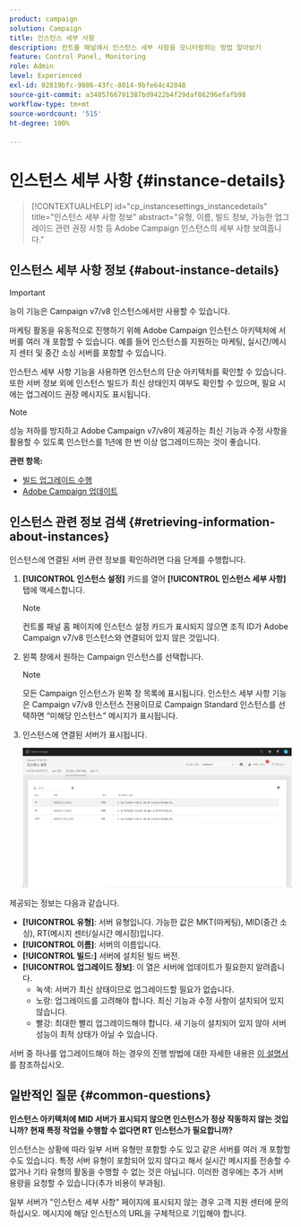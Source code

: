 ```yaml
---
product: campaign
solution: Campaign
title: 인스턴스 세부 사항
description: 컨트롤 패널에서 인스턴스 세부 사항을 모니터링하는 방법 알아보기
feature: Control Panel, Monitoring
role: Admin
level: Experienced
exl-id: 02819bfc-9886-43fc-8014-9bfe64c42048
source-git-commit: a3485766791387bd9422b4f29daf86296efafb98
workflow-type: tm+mt
source-wordcount: '515'
ht-degree: 100%

---
```


# 인스턴스 세부 사항 {#instance-details}

>[!CONTEXTUALHELP]
>id="cp_instancesettings_instancedetails"
>title="인스턴스 세부 사항 정보"
>abstract="유형, 이름, 빌드 정보, 가능한 업그레이드 관련 권장 사항 등 Adobe Campaign 인스턴스의 세부 사항 보여줍니다."

## 인스턴스 세부 사항 정보 {#about-instance-details}

>[!IMPORTANT]
>
>능이 기능은 Campaign v7/v8 인스턴스에서만 사용할 수 있습니다.

마케팅 활동을 유동적으로 진행하기 위해 Adobe Campaign 인스턴스 아키텍처에 서버를 여러 개 포함할 수 있습니다. 예를 들어 인스턴스를 지원하는 마케팅, 실시간/메시지 센터 및 중간 소싱 서버를 포함할 수 있습니다.

인스턴스 세부 사항 기능을 사용하면 인스턴스의 단순 아키텍처를 확인할 수 있습니다. 또한 서버 정보 외에 인스턴스 빌드가 최신 상태인지 여부도 확인할 수 있으며, 필요 시에는 업그레이드 권장 메시지도 표시됩니다.

>[!NOTE]
>
>성능 저하를 방지하고 Adobe Campaign v7/v8이 제공하는 최신 기능과 수정 사항을 활용할 수 있도록 인스턴스를 1년에 한 번 이상 업그레이드하는 것이 좋습니다.

**관련 항목:**

* [빌드 업그레이드 수행](https://experienceleague.adobe.com/docs/campaign-classic/using/monitoring-campaign-classic/updating-adobe-campaign/build-upgrade.html?lang=ko)
* [Adobe Campaign 업데이트](https://experienceleague.adobe.com/docs/campaign-classic/using/monitoring-campaign-classic/updating-adobe-campaign/introduction.html?lang=ko)

## 인스턴스 관련 정보 검색 {#retrieving-information-about-instances}

인스턴스에 연결된 서버 관련 정보를 확인하려면 다음 단계를 수행합니다.

1. **[!UICONTROL 인스턴스 설정]** 카드를 열어 **[!UICONTROL 인스턴스 세부 사항]** 탭에 액세스합니다.

   >[!NOTE]
   >
   >컨트롤 패널 홈 페이지에 인스턴스 설정 카드가 표시되지 않으면 조직 ID가 Adobe Campaign v7/v8 인스턴스와 연결되어 있지 않은 것입니다.

1. 왼쪽 창에서 원하는 Campaign 인스턴스를 선택합니다.

   >[!NOTE]
   >
   >모든 Campaign 인스턴스가 왼쪽 창 목록에 표시됩니다. 인스턴스 세부 사항 기능은 Campaign v7/v8 인스턴스 전용이므로 Campaign Standard 인스턴스를 선택하면 “미해당 인스턴스” 메시지가 표시됩니다.

1. 인스턴스에 연결된 서버가 표시됩니다.

   ![](assets/instance_details.png)

제공되는 정보는 다음과 같습니다.

* **[!UICONTROL 유형]**: 서버 유형입니다. 가능한 값은 MKT(마케팅), MID(중간 소싱), RT(메시지 센터/실시간 메시징)입니다.
* **[!UICONTROL 이름]**: 서버의 이름입니다.
* **[!UICONTROL 빌드:]** 서버에 설치된 빌드 버전.
* **[!UICONTROL 업그레이드 정보]**: 이 열은 서버에 업데이트가 필요한지 알려줍니다.
   * 녹색: 서버가 최신 상태이므로 업그레이드할 필요가 없습니다.
   * 노랑: 업그레이드를 고려해야 합니다. 최신 기능과 수정 사항이 설치되어 있지 않습니다.
   * 빨강: 최대한 빨리 업그레이드해야 합니다. 새 기능이 설치되어 있지 않아 서버 성능이 최적 상태가 아닐 수 있습니다.

서버 중 하나를 업그레이드해야 하는 경우의 진행 방법에 대한 자세한 내용은 [이 설명서](https://experienceleague.adobe.com/docs/campaign-classic/using/monitoring-campaign-classic/updating-adobe-campaign/build-upgrade.html?lang=ko)를 참조하십시오.

## 일반적인 질문 {#common-questions}

**인스턴스 아키텍처에 MID 서버가 표시되지 않으면 인스턴스가 정상 작동하지 않는 것입니까? 현재 특정 작업을 수행할 수 없다면 RT 인스턴스가 필요합니까?**

인스턴스는 상황에 따라 일부 서버 유형만 포함할 수도 있고 같은 서버를 여러 개 포함할 수도 있습니다. 특정 서버 유형이 포함되어 있지 않다고 해서 실시간 메시지를 전송할 수 없거나 기타 유형의 활동을 수행할 수 없는 것은 아닙니다. 이러한 경우에는 추가 서버 용량을 요청할 수 있습니다(추가 비용이 부과됨).

일부 서버가 &quot;인스턴스 세부 사항&quot; 페이지에 표시되지 않는 경우 고객 지원 센터에 문의하십시오. 메시지에 해당 인스턴스의 URL을 구체적으로 기입해야 합니다.
